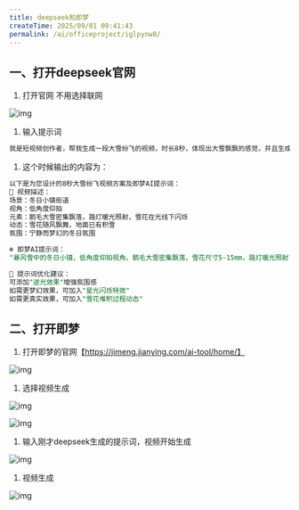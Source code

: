```yaml
---
title: deepseek和即梦
createTime: 2025/09/01 09:41:43
permalink: /ai/officeproject/iglpynw8/
---
```

## 一、打开deepseek官网

1. 打开官网 不用选择联网

![img](https://pimpfzadssc.feishu.cn/space/api/box/stream/download/asynccode/?code=ZTgxOGVjYWZlMDQyNDI3OGIyZjc5NmZkZDI1ZWExZDNfbzRlVkVOcHhXczY4Q1RKVklReENXdDZ3c1JDdmg2bW5fVG9rZW46SkQyQmIxUlBJb3p2Tmh4UmlpQ2NGY2ZEbkFoXzE3NTY3MTUzMjU6MTc1NjcxODkyNV9WNA)

1. 输入提示词

```SQL
我是短视频创作者，帮我生成一段大雪纷飞的视频，时长8秒，体现出大雪飘飘的感觉，并且生成即梦ai的提示词
```

1. 这个时候输出的内容为：

```SQL
以下是为您设计的8秒大雪纷飞视频方案及即梦AI提示词：
🎥 视频描述：
场景：冬日小镇街道
视角：低角度仰拍
元素：鹅毛大雪密集飘落，路灯暖光照射，雪花在光线下闪烁
动态：雪花随风飘舞，地面已有积雪
氛围：宁静而梦幻的冬日氛围

❄️ 即梦AI提示词：
"暴风雪中的冬日小镇，低角度仰拍视角，鹅毛大雪密集飘落，雪花尺寸5-15mm，路灯暖光照射下雪花闪烁，地面积雪厚度10cm，风速8m/s，雪花飘落轨迹自然，30fps，8秒时长，电影质感，4K分辨率"

📝 提示词优化建议：
可添加"逆光效果"增强氛围感
如需更梦幻效果，可加入"星光闪烁特效"
如需更真实效果，可加入"雪花堆积过程动态"
```

## 二、打开即梦

1. 打开即梦的官网【https://jimeng.jianying.com/ai-tool/home/】

![img](https://pimpfzadssc.feishu.cn/space/api/box/stream/download/asynccode/?code=MjYzY2YwODI3ZTc0NTA3ZjU2YzhjZmQyOWUwNzExYjhfcEI4Vk5ZT0FhekFLRlJqWHplckxyWmR2eWJ5aGxJZ1pfVG9rZW46RVBlVmJscWlOb0o1Yjl4cGNkamM4d295bndkXzE3NTY3MTUzMjU6MTc1NjcxODkyNV9WNA)

1. 选择视频生成

![img](https://pimpfzadssc.feishu.cn/space/api/box/stream/download/asynccode/?code=MGZmODdmMzk3MDUyZDJkYzk1YjMxMGU3MjM1YzM2OWRfT3VPbWZyejdjV1JBZG1nNTNMRkJxQkE5TXRvcGkxZldfVG9rZW46WnhGemJDU0hBb21oeXV4cW1jeWNjZDFObnhnXzE3NTY3MTUzMjU6MTc1NjcxODkyNV9WNA)

![img](https://pimpfzadssc.feishu.cn/space/api/box/stream/download/asynccode/?code=MTUxYjU4MmEyNmU5M2E1NTBlMjUxYTkzMzk0NDc1MDdfTGFZeXpINlZZOGdzR0Fncm1ndnl5Z1YyZmdVUmw3RkhfVG9rZW46WWROcWJvemtJb01PTUp4a2pQOGNWWFlMbkdoXzE3NTY3MTUzMjU6MTc1NjcxODkyNV9WNA)

1. 输入刚才deepseek生成的提示词，视频开始生成

![img](https://pimpfzadssc.feishu.cn/space/api/box/stream/download/asynccode/?code=OThmNzVmNDMwNmYwOTVlMGEzNGVmZTNiMjNhMjUwMTZfbThNb1EyQjVUNzJhTE5VRGFtanNPS0JCRkx4U1lLVDdfVG9rZW46SWZoT2JRYjJ2b001Yjh4RUtxZGNubVdtblpCXzE3NTY3MTUzMjU6MTc1NjcxODkyNV9WNA)

1. 视频生成

![img](https://pimpfzadssc.feishu.cn/space/api/box/stream/download/asynccode/?code=MDk5ZDNlMzllYzIzZDVjN2E4NTQ4YTMxZWY2OWQzOTRfY01MdGQwTUhSOVZiRzlkaFpyQXZBYWdibVpCWXpYTk5fVG9rZW46WTZLRWJBZ1Zlb0sxZUp4YmRoR2NFV0lKbkVlXzE3NTY3MTUzMjU6MTc1NjcxODkyNV9WNA)